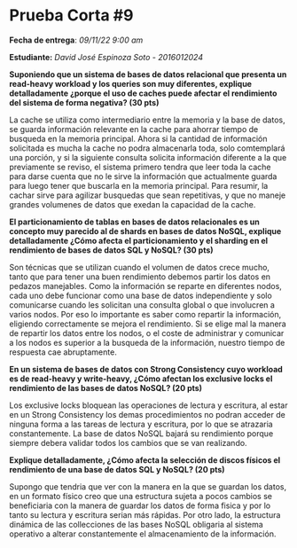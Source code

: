 # Prueba Corta #9

**Fecha de entrega**: *09/11/22 9:00 am*

**Estudiante:** *David José Espinoza Soto - 2016012024*

**Suponiendo que un sistema de bases de datos relacional que presenta un read-heavy workload y los queries son muy diferentes, explique detalladamente ¿porque el uso de caches puede afectar el rendimiento del sistema de forma negativa? (30 pts)**

La cache se utiliza como intermediario entre la memoria y la base de datos, se guarda información relevante en la cache para ahorrar tiempo de busqueda en la memoria principal. Ahora si la cantidad de información solicitada es mucha la cache no podra almacenarla toda, solo comtemplará una porción, y si la siguiente consulta solicita información diferente a la que previamente se reviso, el sistema primero tendra que leer toda la cache para darse cuenta que no le sirve la información que actualmente guarda para luego tener que buscarla en la memoria principal.
Para resumir, la cachar sirve para agilizar busquedas que sean repetitivas, y que no maneje grandes volumenes de datos que exedan la capacidad de la cache.

**El particionamiento de tablas en bases de datos relacionales es un concepto muy parecido al de shards en bases de datos NoSQL, explique detalladamente ¿Cómo afecta el particionamiento y el sharding en el rendimiento de bases de datos SQL y NoSQL? (30 pts)**

Son técnicas que se utilizan cuando el volumen de datos crece mucho, tanto que para tener una buen rendimiento debemos partir los datos en pedazos manejables. Como la información se reparte en diferentes nodos, cada uno debe funcionar como una base de datos independiente y solo comunicarse cuando les solicitan una consulta global o que involucren a varios nodos. Por eso lo importante es saber como repartir la información, eligiendo correctamente se mejora el rendimiento.
Si se elige mal la manera de repartir los datos entre los nodos, o el coste de administrar y comunicar a los nodos es superior a la busqueda de la información, nuestro tiempo de respuesta cae abruptamente.

**En un sistema de bases de datos con Strong Consistency cuyo workload es de read-heavy y write-heavy, ¿Cómo afectan los exclusive locks el rendimiento de las bases de datos NoSQL? (20 pts)**

Los exclusive locks bloquean las operaciones de lectura y escritura, al estar en un Strong Consistency los demas procedimientos no podran acceder de ninguna forma a las tareas de lectura y escritura, por lo que se atrazaria constantemente. La base de datos NoSQL bajará su rendimiento porque siempre debera validar todos los cambios que se van realizando.

**Explique detalladamente, ¿Cómo afecta la selección de discos físicos el rendimiento de una base de datos SQL y NoSQL? (20 pts)**

Supongo que tendria que ver con la manera en la que se guardan los datos, en un formato físico creo que una estructura sujeta a pocos cambios se beneficiaria con la manera de guardar los datos de forma fisica y por lo tanto su lectura y escritura serian más rápidas. Por otro lado, la estructura dinámica de las collecciones de las bases NoSQL obligaria al sistema operativo a alterar constantemente el almacenamiento de la información.
